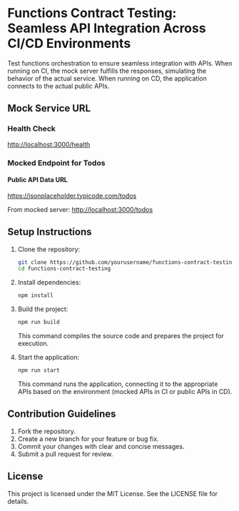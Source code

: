 # Functions Contract Testing: Seamless API Integration Across CI/CD Environments

Test functions orchestration to ensure seamless integration with APIs. When running on CI, the mock server fulfills the responses, simulating the behavior of the actual service. When running on CD, the application connects to the actual public APIs.

## Mock Service URL

### Health Check

<http://localhost:3000/health>

### Mocked Endpoint for Todos

#### Public API Data URL

<https://jsonplaceholder.typicode.com/todos>

From mocked server: <http://localhost:3000/todos>

## Setup Instructions

1. Clone the repository:

   ```bash
   git clone https://github.com/yourusername/functions-contract-testing.git
   cd functions-contract-testing
   ```

2. Install dependencies:

   ```bash
   npm install
   ```

3. Build the project:

   ```bash
   npm run build
   ```

   This command compiles the source code and prepares the project for execution.

4. Start the application:

   ```bash
   npm run start
   ```

   This command runs the application, connecting it to the appropriate APIs based on the environment (mocked APIs in CI or public APIs in CD).

## Contribution Guidelines

1. Fork the repository.
2. Create a new branch for your feature or bug fix.
3. Commit your changes with clear and concise messages.
4. Submit a pull request for review.

## License

This project is licensed under the MIT License. See the LICENSE file for details.
